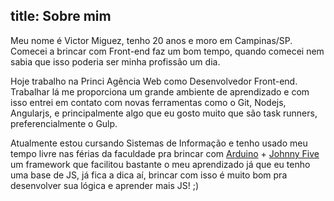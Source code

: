 title: Sobre mim
---

Meu nome é Victor Miguez, tenho 20 anos e moro em Campinas/SP. Comecei a brincar com Front-end faz um bom tempo, quando comecei nem sabia que isso poderia ser minha profissão um dia.

Hoje trabalho na Princi Agência Web como Desenvolvedor Front-end. Trabalhar lá me proporciona um grande ambiente de aprendizado e com isso entrei em contato com novas ferramentas como o Git, Nodejs, Angularjs, e principalmente algo que eu gosto muito que são task runners, preferencialmente o Gulp.

Atualmente estou cursando Sistemas de Informação e tenho usado meu tempo livre nas férias da faculdade pra brincar com [Arduino](http://arduino.cc/) + [Johnny Five](https://github.com/rwaldron/johnny-five) um framework que facilitou bastante o meu aprendizado já que eu tenho uma base de JS, já fica a dica aí, brincar com isso é muito bom pra desenvolver sua lógica e aprender mais JS! ;)